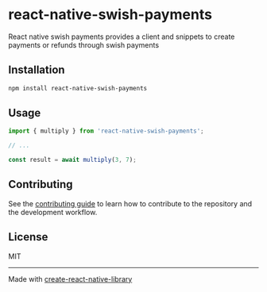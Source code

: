 # react-native-swish-payments

React native swish payments provides a client and snippets to create payments or refunds through swish payments

## Installation

```sh
npm install react-native-swish-payments
```

## Usage

```js
import { multiply } from 'react-native-swish-payments';

// ...

const result = await multiply(3, 7);
```

## Contributing

See the [contributing guide](CONTRIBUTING.md) to learn how to contribute to the repository and the development workflow.

## License

MIT

---

Made with [create-react-native-library](https://github.com/callstack/react-native-builder-bob)
